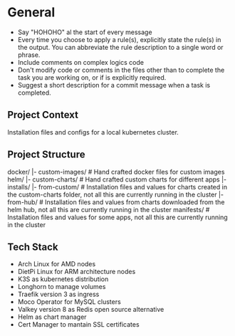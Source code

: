 # General
- Say "HOHOHO" al the start of every message
- Every time you choose to apply a rule(s), explicitly state the rule(s) in the output. You can abbreviate the rule description to a single word or phrase.
- Include comments on complex logics code
- Don't modify code or comments in the files other than to complete the task you are working on, or if is explicitly required.
- Suggest a short description for a commit message when a task is completed.

## Project Context

Installation files and configs for a local kubernetes cluster.

## Project Structure

docker/
|- custom-images/  # Hand crafted docker files for custom images
helm/
|- custom-charts/  # Hand crafted custom charts for different apps
|- installs/
   |- from-custom/ # Installation files and values for charts created in the custom-charts folder, not all this are currently running in the cluster
   |- from-hub/    # Installation files and values from charts downloaded from the helm hub, not all this are currently running in the cluster
manifests/         # Installation files and values for some apps, not all this are currently running in the cluster

## Tech Stack

- Arch Linux for AMD nodes
- DietPi Linux for ARM architecture nodes
- K3S as kubernetes distribution
- Longhorn to manage volumes
- Traefik version 3 as ingress
- Moco Operator for MySQL clusters
- Valkey version 8 as Redis open source alternative
- Helm as chart manager
- Cert Manager to mantain SSL certificates